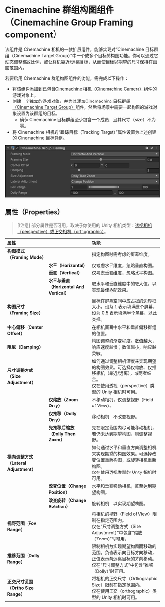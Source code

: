 # Cinemachine 群组构图组件（Cinemachine Group Framing component）

该组件是 Cinemachine 相机的一款扩展组件，能够实现对“Cinemachine 目标群组（Cinemachine Target Group）”中一个或多个目标的构图功能。你可以通过它动态调整缩放比例，或让相机靠近/远离目标，从而使目标以期望的尺寸保持在画面范围内。

若要启用 Cinemachine 群组构图组件的功能，需完成以下操作：
* 将该组件添加到已包含[Cinemachine 相机（Cinemachine Camera）](CinemachineCamera.md)组件的游戏对象上。
* 创建一个独立的游戏对象，并为其添加[Cinemachine 目标群组（Cinemachine Target Group）](CinemachineTargetGroup.md)组件，然后将场景中需要一起构图的游戏对象设置为该群组的目标。
  * 确保 Cinemachine 目标群组至少包含一个成员，且其尺寸（size）不为零。
* 将 Cinemachine 相机的“跟踪目标（Tracking Target）”属性设置为上述创建的 Cinemachine 目标群组。

![检视面板中的 Cinemachine 群组构图组件及其属性](images/ref-component-cinemachine-group-framing.png)


## 属性（Properties）

> [!注意]
> 部分属性是否可用，取决于你使用的 Unity 相机类型：[透视相机（perspective）或正交相机（orthographic）](https://docs.unity3d.com/Manual/CamerasOverview.html)。

| 属性 | | 功能 |
| :--- | :--- | :--- |
| **构图模式（Framing Mode）** | | 指定构图时需考虑的屏幕维度。 |
| | **水平（Horizontal）** | 仅考虑水平维度，忽略垂直构图。 |
| | **垂直（Vertical）** | 仅考虑垂直维度，忽略水平构图。 |
| | **水平与垂直（Horizontal And Vertical）** | 取水平和垂直维度中的较大值，以实现最佳适配效果。 |
| **构图尺寸（Framing Size）** | | 目标在屏幕空间中应占据的边界框大小。设为 1 表示填满整个屏幕，设为 0.5 表示填满半个屏幕，以此类推。 |
| **中心偏移（Center Offset）** | | 在相机画面中水平和垂直偏移群组的位置。 |
| **阻尼（Damping）** | | 构图调整的渐变程度。数值越大，响应速度越慢；数值越小，响应越灵敏。 |
| **尺寸调整方式（Size Adjustment）** | | 如何通过调整相机深度来实现期望的构图效果。可选择仅缩放、仅推移相机（靠近/远离），或两者结合。<br />仅在使用透视（perspective）类型的 Unity 相机时可用。 |
| | **仅缩放（Zoom Only）** | 不移动相机，仅调整视野（Field of View）。 |
| | **仅推移（Dolly Only）** | 移动相机，不改变视野。 |
| | **先推移后缩放（Dolly Then Zoom）** | 先在限定范围内尽可能移动相机，若仍未达到期望构图，则调整视野。 |
| **横向调整方式（Lateral Adjustment）** | | 如何通过水平和垂直方向调整相机来实现期望的构图效果。可选择改变位置重新构图，或旋转相机重新构图。<br />仅在使用透视类型的 Unity 相机时可用。 |
| | **改变位置（Change Position）** | 水平和垂直移动相机，直至达到期望构图。 |
| | **改变旋转（Change Rotation）** | 旋转相机，以实现期望构图。 |
| **视野范围（Fov Range）** | | 将相机的视野（Field of View）限制在指定范围内。<br />仅在“尺寸调整方式（Size Adjustment）”中包含“缩放（Zoom）”时可用。 |
| **推移范围（Dolly Range）** | | 限制相机为实现期望构图而移动的范围。负值表示向目标方向移动，正值表示向远离目标的方向移动。<br />仅在“尺寸调整方式”中包含“推移（Dolly）”时可用。 |
| **正交尺寸范围（Ortho Size Range）** | | 将相机的正交尺寸（Orthographic Size）限制在指定范围内。<br />仅在使用正交（orthographic）类型的 Unity 相机时可用。 |
